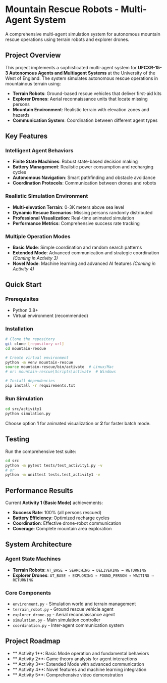 # Mountain Rescue Robots - Multi-Agent System

A comprehensive multi-agent simulation system for autonomous mountain rescue operations using terrain robots and explorer drones.

##  **Project Overview**

This project implements a sophisticated multi-agent system for **UFCXR-15-3 Autonomous Agents and Multiagent Systems** at the University of the West of England. The system simulates autonomous rescue operations in mountainous terrain using:

- **Terrain Robots**: Ground-based rescue vehicles that deliver first-aid kits
- **Explorer Drones**: Aerial reconnaissance units that locate missing persons
- **Mountain Environment**: Realistic terrain with elevation zones and hazards
- **Communication System**: Coordination between different agent types

##  **Key Features**

### **Intelligent Agent Behaviors**
- **Finite State Machines**: Robust state-based decision making
- **Battery Management**: Realistic power consumption and recharging cycles
- **Autonomous Navigation**: Smart pathfinding and obstacle avoidance
- **Coordination Protocols**: Communication between drones and robots

### **Realistic Simulation Environment**
- **Multi-elevation Terrain**: 0-3K meters above sea level
- **Dynamic Rescue Scenarios**: Missing persons randomly distributed
- **Professional Visualization**: Real-time animated simulation
- **Performance Metrics**: Comprehensive success rate tracking

### **Multiple Operation Modes**
- **Basic Mode**: Simple coordination and random search patterns
- **Extended Mode**: Advanced communication and strategic coordination *(Coming in Activity 3)*
- **Novel Mode**: Machine learning and advanced AI features *(Coming in Activity 4)*

##  **Quick Start**

### **Prerequisites**
- Python 3.8+
- Virtual environment (recommended)

### **Installation**
```bash
# Clone the repository
git clone [repository-url]
cd mountain-rescue

# Create virtual environment
python -m venv mountain-rescue
source mountain-rescue/bin/activate  # Linux/Mac
# or: mountain-rescue\Scripts\activate  # Windows

# Install dependencies
pip install -r requirements.txt
```

### **Run Simulation**
```bash
cd src/activity1
python simulation.py
```

Choose option **1** for animated visualization or **2** for faster batch mode.

##  **Testing**

Run the comprehensive test suite:
```bash
cd src
python -m pytest tests/test_activity1.py -v
# or
python -m unittest tests.test_activity1 -v
```

##  **Performance Results**

Current **Activity 1 (Basic Mode)** achievements:
- **Success Rate**: 100% (all persons rescued)
- **Battery Efficiency**: Optimized recharge cycles
- **Coordination**: Effective drone-robot communication
- **Coverage**: Complete mountain area exploration

##  **System Architecture**

### **Agent State Machines**
- **Terrain Robots**: `AT_BASE → SEARCHING → DELIVERING → RETURNING`
- **Explorer Drones**: `AT_BASE → EXPLORING → FOUND_PERSON → WAITING → RETURNING`

### **Core Components**
- `environment.py` - Simulation world and terrain management
- `terrain_robot.py` - Ground rescue vehicle agent
- `explorer_drone.py` - Aerial reconnaissance agent
- `simulation.py` - Main simulation controller
- `coordination.py` - Inter-agent communication system

##  **Project Roadmap**

- ** Activity 1**: Basic Mode operation and fundamental behaviors
- ** Activity 2**: Game theory analysis for agent interactions
- ** Activity 3**: Extended Mode with advanced communication
- ** Activity 4**: Novel features and machine learning integration
- ** Activity 5**: Comprehensive video demonstration

